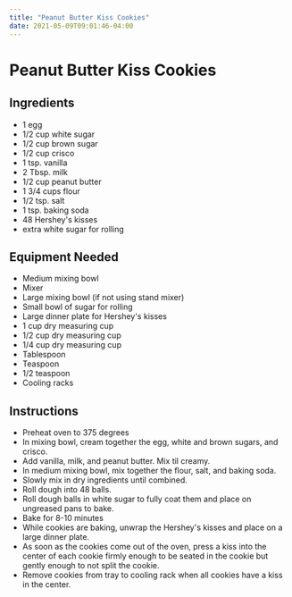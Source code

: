 ```yaml
---
title: "Peanut Butter Kiss Cookies"
date: 2021-05-09T09:01:46-04:00
---
```


# Peanut Butter Kiss Cookies

## Ingredients

- 1 egg
- 1/2 cup white sugar
- 1/2 cup brown sugar
- 1/2 cup crisco
- 1 tsp. vanilla
- 2 Tbsp. milk
- 1/2 cup peanut butter
- 1 3/4 cups flour
- 1/2 tsp. salt
- 1 tsp. baking soda
- 48 Hershey's kisses
- extra white sugar for rolling

## Equipment Needed

- Medium mixing bowl
- Mixer
- Large mixing bowl (if not using stand mixer)
- Small bowl of sugar for rolling
- Large dinner plate for Hershey's kisses
- 1 cup dry measuring cup 
- 1/2 cup dry measuring cup
- 1/4 cup dry measuring cup
- Tablespoon
- Teaspoon
- 1/2 teaspoon
- Cooling racks

## Instructions

- Preheat oven to 375 degrees
- In mixing bowl, cream together the egg, white and brown sugars, and crisco. 
- Add vanilla, milk, and peanut butter. Mix til creamy. 
- In medium mixing bowl, mix together the flour, salt, and baking soda. 
- Slowly mix in dry ingredients until combined. 
- Roll dough into 48 balls. 
- Roll dough balls in white sugar to fully coat them and place on ungreased pans to bake.
- Bake for 8-10 minutes
- While cookies are baking, unwrap the Hershey's kisses and place on a large dinner plate. 
- As soon as the cookies come out of the oven, press a kiss into the center of each cookie firmly enough to be seated in the cookie but gently enough to not split the cookie.
- Remove cookies from tray to cooling rack when all cookies have a kiss in the center.
